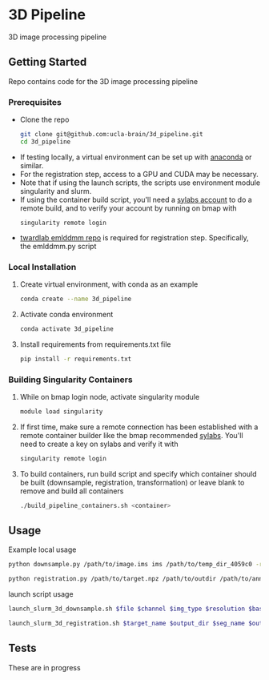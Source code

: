 # 3D Pipeline
3D image processing pipeline

<!-- GETTING STARTED -->
## Getting Started

Repo contains code for the 3D image processing pipeline


### Prerequisites

* Clone the repo
    ```sh
    git clone git@github.com:ucla-brain/3d_pipeline.git
    cd 3d_pipeline
    ```
* If testing locally, a virtual environment can be set up with [anaconda](https://docs.conda.io/en/latest/index.html) or similar.
* For the registration step, access to a GPU and CUDA may be necessary. 
* Note that if using the launch scripts, the scripts use environment module singularity and slurm.
* If using the container build script, you'll need a [sylabs account](https://cloud.sylabs.io) to do a remote build, and to verify your account by running on bmap with
    ```
    singularity remote login
    ```
* [twardlab emlddmm repo](https://github.com/twardlab/emlddmm.git) is required for registration step. Specifically, the emlddmm.py script 


### Local Installation

1. Create virtual environment, with conda as an example
   ```sh
   conda create --name 3d_pipeline
   ```
2. Activate conda environment
   ```sh
   conda activate 3d_pipeline
   ```
3. Install requirements from requirements.txt file
   ```sh
   pip install -r requirements.txt
   ```

### Building Singularity Containers

1. While on bmap login node, activate singularity module
   ```sh
   module load singularity
   ```
2. If first time, make sure a remote connection has been established with a remote container builder like the bmap recommended [sylabs](https://cloud.sylabs.io). You'll need to create a key on sylabs and verify it with 
   ```sh
   singularity remote login
   ```
3. To build containers, run build script and specify which container should be built (downsample, registration, transformation) or leave blank to remove and build all containers
   ```sh
   ./build_pipeline_containers.sh <container>
   ```

<!-- USAGE EXAMPLES -->
## Usage

Example local usage

```sh
python downsample.py /path/to/image.ims ims /path/to/temp_dir_4059c0 -res 50.0 -c 0 
```
```sh
python registration.py /path/to/target.npz /path/to/outdir /path/to/annotation.vtk file_name /path/to/atlas /path/to/template
```

launch script usage
```sh
launch_slurm_3d_downsample.sh $file $channel $img_type $resolution $base_outdir
```

```sh
launch_slurm_3d_registration.sh $target_name $output_dir $seg_name $output_file $atlas $template
```

<!-- Testing -->
## Tests

These are in progress